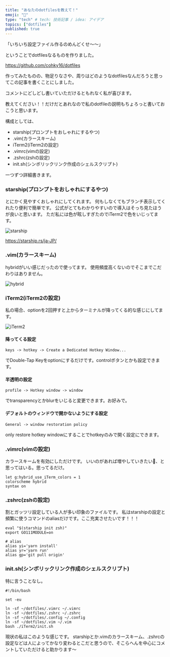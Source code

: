 ```yaml
---
title: "あなたのdotfilesを教えて！"
emoji: "🙏"
type: "tech" # tech: 技術記事 / idea: アイデア
topics: ["dotfiles"]
published: true
---
```


「いちいち設定ファイル作るのめんどくせ〜〜」

ということでdotfilesなるものを作りました。

https://github.com/cohky16/dotfiles

作ってみたものの、物足りなさや、周りはどのようなdotfilesなんだろうと思ってこの記事を書くことにしました。

コメントにどしどし書いていただけるともれなく私が喜びます。

教えてください！！だけだとあれなので私のdotfileの説明もちょろっと書いておこうと思います。

構成としては、

- starship(プロンプトをおしゃれにするやつ)
- .vim(カラースキーム)
- iTerm2(iTerm2の設定)
- .vimrc(vimの設定)
- .zshrc(zshの設定)
- init.sh(シンボリックリンク作成のシェルスクリプト)

一つずつ詳細書きます。

### starship(プロンプトをおしゃれにするやつ)

とにかく見やすくおしゃれにしてくれます。
何もしなくてもブランチ表示してくれたり便利で簡単です。
公式がとてもわかりやすいので導入はそっち見たほうが良いと思います。
ただ私には色が眩しすぎたのでiTerm2で色をいじってます。

![starship](https://i.gyazo.com/1a73659cd5af3020bc5b8494fb9f813a.png)

https://starship.rs/ja-JP/

### .vim(カラースキーム)

hybridがいい感じだったので使ってます。
使用頻度高くないのでそこまでこだわりはありません。

![hybrid](https://i.gyazo.com/d837e238df36e8c92169598cb8dd0c56.png)

### iTerm2(iTerm2の設定)

私の場合、optionを2回押すと上からターミナルが降ってくる的な感じにしてます。

![iTerm2](https://i.gyazo.com/7e776574f4dcc433ef25dc2156294b68.gif)

#### 降ってくる設定

```keys -> hotkey -> Create a Dedicated Hotkey Window...```

でDouble-Tap Keyをoptionにするだけです。controlボタンとかも設定できます。

#### 半透明の設定

```profile -> Hotkey window -> window```

でtransparencyとかblurをいじると変更できます。お好みで。

#### デフォルトのウィンドウで開かないようにする設定

```General -> window restoration policy```

only restore hotkey windowにすることでhotkeyのみで開く設定にできます。

### .vimrc(vimの設定)

カラースキームを有効にしただけです。
いいのがあれば増やしていきたい、と思ってはいる。思ってるだけ。

```vim
let g:hybrid_use_iTerm_colors = 1
colorscheme hybrid
syntax on
```

### .zshrc(zshの設定)

割とガッツリ設定している人が多い印象のファイルです。
私はstarshipの設定と頻繁に使うコマンドのaliasだけです。ここ充実させたいです！！！

```vim
eval "$(starship init zsh)"
export GO111MODULE=on

# alias
alias yi='yarn install'
alias yr='yarn run'
alias gp='git pull origin'
```

### init.sh(シンボリックリンク作成のシェルスクリプト)

特に言うことなし。

```shell
#!/bin/bash

set -eu

ln -sf ~/dotfiles/.vimrc ~/.vimrc
ln -sf ~/dotfiles/.zshrc ~/.zshrc
ln -sf ~/dotfiles/.config ~/.config
ln -sf ~/dotfiles/.vim ~/.vim
bash ./iTerm2/init.sh
```

現状の私はこのような感じです。
starshipとか.vimのカラースキーム、.zshrcの設定などは人によってかなり変わるとこだと思うので、そこらへんを中心にコメントしていただけると助かります〜





